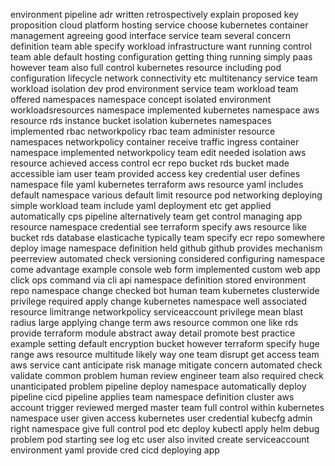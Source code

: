environment pipeline adr written retrospectively explain proposed key proposition cloud platform hosting service choose kubernetes container management agreeing good interface service team several concern definition team able specify workload infrastructure want running control team able default hosting configuration getting thing running simply paas however team also full control kubernetes resource including pod configuration lifecycle network connectivity etc multitenancy service team workload isolation dev prod environment service team workload team offered namespaces namespace concept isolated environment workloadsresources namespace implemented kubernetes namespace aws resource rds instance bucket isolation kubernetes namespaces implemented rbac networkpolicy rbac team administer resource namespaces networkpolicy container receive traffic ingress container namespace implemented networkpolicy team edit needed isolation aws resource achieved access control ecr repo bucket rds bucket made accessible iam user team provided access key credential user defines namespace file yaml kubernetes terraform aws resource yaml includes default namespace various default limit resource pod networking deploying simple workload team include yaml deployment etc get applied automatically cps pipeline alternatively team get control managing app resource namespace credential see terraform specify aws resource like bucket rds database elasticache typically team specify ecr repo somewhere deploy image namespace definition held github github provides mechanism peerreview automated check versioning considered configuring namespace come advantage example console web form implemented custom web app click ops command via cli api namespace definition stored environment repo namespace change checked bot human team kubernetes clusterwide privilege required apply change kubernetes namespace well associated resource limitrange networkpolicy serviceaccount privilege mean blast radius large applying change term aws resource common one like rds provide terraform module abstract away detail promote best practice example setting default encryption bucket however terraform specify huge range aws resource multitude likely way one team disrupt get access team aws service cant anticipate risk manage mitigate concern automated check validate common problem human review engineer team also required check unanticipated problem pipeline deploy namespace automatically deploy pipeline cicd pipeline applies team namespace definition cluster aws account trigger reviewed merged master team full control within kubernetes namespace user given access kubernetes user credential kubecfg admin right namespace give full control pod etc deploy kubectl apply helm debug problem pod starting see log etc user also invited create serviceaccount environment yaml provide cred cicd deploying app